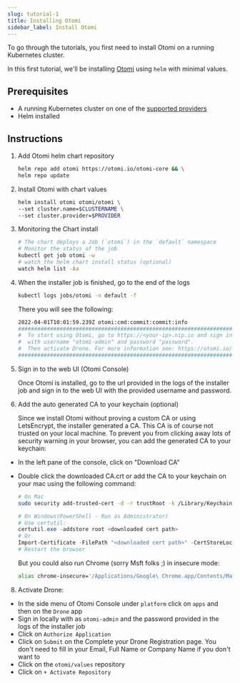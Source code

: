 ```yaml
---
slug: tutorial-1
title: Installing Otomi
sidebar_label: Install Otomi
---
```


To go through the tutorials, you first need to install Otomi on a running Kubernetes cluster.

In this first tutorial, we'll be installing [Otomi](https://github.com/redkubes/otomi-core) using `helm` with minimal values.

## Prerequisites

- A running Kubernetes cluster on one of the [supported providers](/docs/get-started/prerequisites#supported-providers)
- Helm installed

## Instructions

1. Add Otomi helm chart repository

    ```bash
    helm repo add otomi https://otomi.io/otomi-core && \
    helm repo update
    ```

2. Install Otomi with chart values

    ```bash
    helm install otomi otomi/otomi \
    --set cluster.name=$CLUSTERNAME \
    --set cluster.provider=$PROVIDER
    ```

3. Monitoring the Chart install

    ```bash
    # The chart deploys a Job (`otomi`) in the `default` namespace
    # Monitor the status of the job
    kubectl get job otomi -w
    # watch the helm chart install status (optional)
    watch helm list -Aa
    ```

4. When the installer job is finished, go to the end of the logs

    ```bash
    kubectl logs jobs/otomi -n default -f
    ```

   There you will see the following:

    ```bash
    2022-04-01T10:01:59.239Z otomi:cmd:commit:commit:info                                                                                            
    ################################################################################################
    #  To start using Otomi, go to https://<your-ip>.nip.io and sign in to the web console         #
    #  with username "otomi-admin" and password "password".                                        #
    #  Then activate Drone. For more information see: https://otomi.io/docs/get-started/activation #
    ################################################################################################
    ```

5. Sign in to the web UI (Otomi Console)

   Once Otomi is installed, go to the url provided in the logs of the installer job and sign in to the web UI with the provided username and password.

6. Add the auto generated CA to your keychain (optional)

   Since we install Otomi without proving a custom CA or using LetsEncrypt, the installer generated a CA. This CA is of course not trusted on your local machine.
   To prevent you from clicking away lots of security warning in your browser, you can add the generated CA to your keychain:

- In the left pane of the console, click on "Download CA"
- Double click the downloaded CA.crt or add the CA to your keychain on your mac using the following command:
  
  ```bash
  # On Mac
  sudo security add-trusted-cert -d -r trustRoot -k /Library/Keychains/System.keychain ~/Downloads/ca.crt  
  ```  

  ```powershell
  # On Windows(PowerShell - Run as Administrator)
  # Use certutil:
  certutil.exe -addstore root <downloaded cert path>
  # Or 
  Import-Certificate -FilePath "<downloaded cert path>" -CertStoreLocation Cert:\LocalMachine\Root
  # Restart the browser 
  ```

    But you could also run Chrome (sorry Msft folks ;) in insecure mode:

    ```bash
    alias chrome-insecure='/Applications/Google\ Chrome.app/Contents/MacOS/Google\ Chrome --ignore-certificate-errors --ignore-urlfetcher-cert-requests &> /dev/null'
    ```

8. Activate Drone:

- In the side menu of Otomi Console under `platform` click on `apps` and then on the `Drone` app
- Sign in locally with as `otomi-admin` and the password provided in the logs of the installer job
- Click on `Authorize Application`
- Click on `Submit` on the Complete your Drone Registration page. You don't need to fill in your Email, Full Name or Company Name if you don't want to
- Click on the `otomi/values` repository
- Click on `+ Activate Repository`
